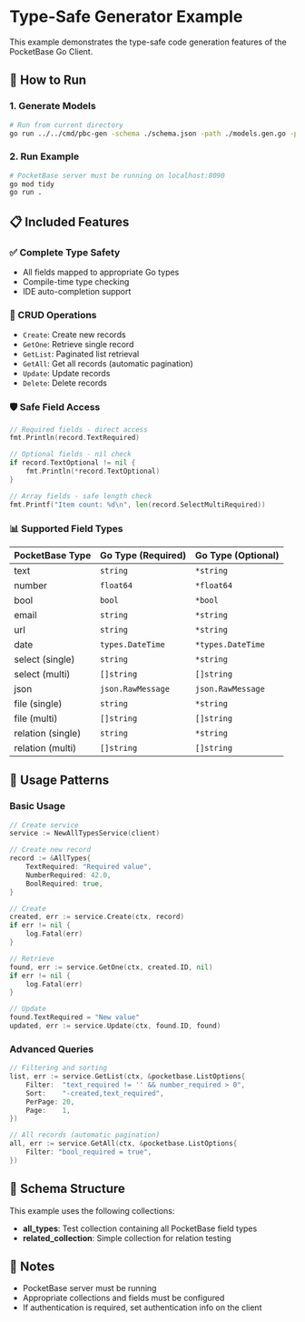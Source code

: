 # Type-Safe Generator Example

This example demonstrates the type-safe code generation features of the PocketBase Go Client.

## 🚀 How to Run

### 1. Generate Models
```bash
# Run from current directory
go run ../../cmd/pbc-gen -schema ./schema.json -path ./models.gen.go -pkgname main
```

### 2. Run Example
```bash
# PocketBase server must be running on localhost:8090
go mod tidy
go run .
```

## 📋 Included Features

### ✅ Complete Type Safety
- All fields mapped to appropriate Go types
- Compile-time type checking
- IDE auto-completion support

### 🔧 CRUD Operations
- `Create`: Create new records
- `GetOne`: Retrieve single record
- `GetList`: Paginated list retrieval
- `GetAll`: Get all records (automatic pagination)
- `Update`: Update records
- `Delete`: Delete records

### 🛡️ Safe Field Access
```go
// Required fields - direct access
fmt.Println(record.TextRequired)

// Optional fields - nil check
if record.TextOptional != nil {
    fmt.Println(*record.TextOptional)
}

// Array fields - safe length check
fmt.Printf("Item count: %d\n", len(record.SelectMultiRequired))
```

### 📊 Supported Field Types

| PocketBase Type | Go Type (Required) | Go Type (Optional) |
|----------------|-------------------|-------------------|
| text | `string` | `*string` |
| number | `float64` | `*float64` |
| bool | `bool` | `*bool` |
| email | `string` | `*string` |
| url | `string` | `*string` |
| date | `types.DateTime` | `*types.DateTime` |
| select (single) | `string` | `*string` |
| select (multi) | `[]string` | `[]string` |
| json | `json.RawMessage` | `json.RawMessage` |
| file (single) | `string` | `*string` |
| file (multi) | `[]string` | `[]string` |
| relation (single) | `string` | `*string` |
| relation (multi) | `[]string` | `[]string` |

## 🎯 Usage Patterns

### Basic Usage
```go
// Create service
service := NewAllTypesService(client)

// Create new record
record := &AllTypes{
    TextRequired: "Required value",
    NumberRequired: 42.0,
    BoolRequired: true,
}

// Create
created, err := service.Create(ctx, record)
if err != nil {
    log.Fatal(err)
}

// Retrieve
found, err := service.GetOne(ctx, created.ID, nil)
if err != nil {
    log.Fatal(err)
}

// Update
found.TextRequired = "New value"
updated, err := service.Update(ctx, found.ID, found)
```

### Advanced Queries
```go
// Filtering and sorting
list, err := service.GetList(ctx, &pocketbase.ListOptions{
    Filter:  "text_required != '' && number_required > 0",
    Sort:    "-created,text_required",
    PerPage: 20,
    Page:    1,
})

// All records (automatic pagination)
all, err := service.GetAll(ctx, &pocketbase.ListOptions{
    Filter: "bool_required = true",
})
```

## 🔧 Schema Structure

This example uses the following collections:

- **all_types**: Test collection containing all PocketBase field types
- **related_collection**: Simple collection for relation testing

## 📝 Notes

- PocketBase server must be running
- Appropriate collections and fields must be configured
- If authentication is required, set authentication info on the client